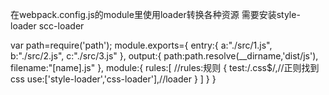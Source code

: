 在webpack.config.js的module里使用loader转换各种资源
需要安装style-loader scc-loader

var path=require('path');
module.exports={
    entry:{
        a:"./src/1.js",
        b:"./src/2.js",
        c:"./src/3.js"
    },
    output:{
        path:path.resolve(__dirname,'dist/js'),
        filename:"[name].js"
    },
    module:{
        rules:[ //rules:规则
            {
                test:/\.css$/,//正则找到css
                use:['style-loader','css-loader'],//loader
            }
        ]
    }
}